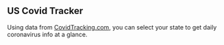 ## US Covid Tracker

Using data from [CovidTracking.com](https://covidtracking.com), you can select your state to get daily coronavirus info at a glance.
